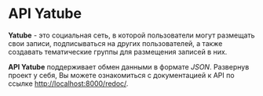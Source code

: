 # API Yatube
**Yatube** - это социальная сеть, в которой пользователи могут размещать свои записи, подписываться на других пользователей, а также создавать тематические группы для размещения записей в них.

**API Yatube** поддерживает обмен данными в формате *JSON*.
Развернув проект у себя, Вы можете ознакомиться с документацией к API по ссылке [http://localhost:8000/redoc/](http://localhost:8000/redoc/).

